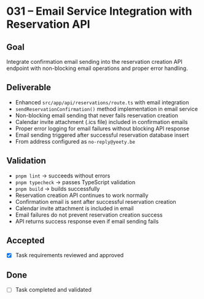 # 031 – Email Service Integration with Reservation API

## Goal

Integrate confirmation email sending into the reservation creation API endpoint with non-blocking email operations and proper error handling.

## Deliverable

- Enhanced `src/app/api/reservations/route.ts` with email integration
- `sendReservationConfirmation()` method implementation in email service
- Non-blocking email sending that never fails reservation creation
- Calendar invite attachment (.ics file) included in confirmation emails
- Proper error logging for email failures without blocking API response
- Email sending triggered after successful reservation database insert
- From address configured as `no-reply@yeety.be`

## Validation

- `pnpm lint` → succeeds without errors
- `pnpm typecheck` → passes TypeScript validation
- `pnpm build` → builds successfully
- Reservation creation API continues to work normally
- Confirmation email is sent after successful reservation creation
- Calendar invite attachment is included in email
- Email failures do not prevent reservation creation success
- API returns success response even if email sending fails

## Accepted

- [x] Task requirements reviewed and approved

## Done

- [ ] Task completed and validated
